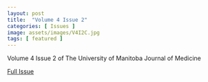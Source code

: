 ```yaml
---
layout: post
title:  "Volume 4 Issue 2"
categories: [ Issues ]
image: assets/images/V4I2C.jpg
tags: [ featured ]
---
```


Volume 4 Issue 2 of The University of Manitoba Journal of Medicine

<a href = "/assets/documents/V4I2/V4I2.pdf"> Full Issue </a>